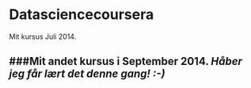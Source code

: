 Datasciencecoursera
===================

Mit kursus Juli 2014.

###Mit andet kursus i September 2014. 
*Håber jeg får lært det denne gang! :-)*
-------------------


